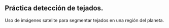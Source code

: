 ## Práctica detección de tejados.

Uso de imágenes satelite para segmentar tejados en una región del planeta.
